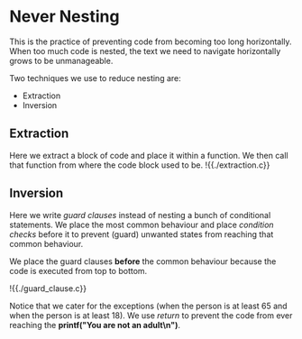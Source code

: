 # Never Nesting
This is the practice of preventing code from becoming too long horizontally. When too much
code is nested, the text we need to navigate horizontally grows to be unmanageable.

Two techniques we use to reduce nesting are:
- Extraction
- Inversion

## Extraction
Here we extract a block of code and place it within a function. We then call that function
from where the code block used to be.
!{{./extraction.c}}

## Inversion
Here we write *guard clauses* instead of nesting a bunch of conditional statements. We
place the most common behaviour and place *condition checks* before it to prevent (guard) unwanted states
from reaching that common behaviour.

We place the guard clauses **before** the common behaviour 
because the code is executed from top to bottom.

!{{./guard_clause.c}}

Notice that we cater for the exceptions (when the person is at least 65 and when the
person is at least 18). We use *return* to prevent the code from ever reaching the 
**printf("You are not an adult\n")**.

